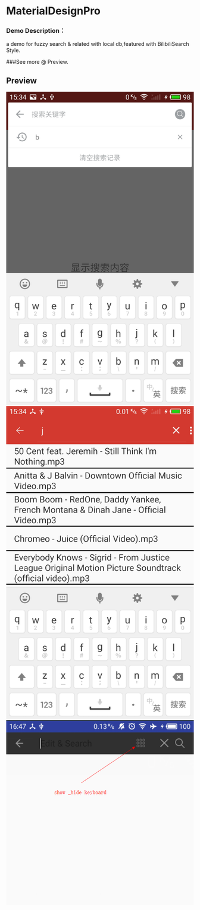 

# MaterialDesignPro

### Demo Description：
 a  demo for fuzzy search & related with local db,featured with BilibiliSearch Style. 
 
 ###See more @ Preview.
 
## Preview

![Alt text](https://github.com/ceycochan/MaterialDesignPro/blob/master/app/src/main/res/drawable/bilibili_search.jpg)
![Alt text](https://github.com/ceycochan/MaterialDesignPro/blob/master/app/src/main/res/drawable/local_search.jpg)
![Alt text](https://github.com/ceycochan/MaterialDesignPro/blob/master/app/src/main/res/drawable-xxhdpi/ic_et.png)
